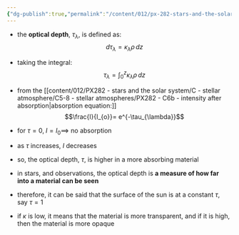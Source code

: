 ```yaml
---
{"dg-publish":true,"permalink":"/content/012/px-282-stars-and-the-solar-system/c-stellar-atmosphere/c5-8-stellar-atmospheres/px-282-c8-optical-depth/","noteIcon":"1","created":"2024-11-25T10:50:32.000+00:00","updated":"2024-12-22T13:00:29.771+00:00"}
---
```


- the **optical depth**, $\tau_{\lambda}$, is defined as: 
$$d\tau_{\lambda}= \kappa_{\lambda} \rho\,dz$$
- taking the integral: 
$$\tau_{\lambda} = \int_{0}^{z} \kappa_{\lambda} \rho\,dz $$
- from the [[content/012/PX282 - stars and the solar system/C - stellar atmosphere/C5-8 - stellar atmospheres/PX282 - C6b - intensity after absorption\|absorption equation:]] 
$$\frac{I}{I_{o}}= e^{-\tau_{\lambda}}$$
- for $\tau = 0,\; I = I_{0} \implies$ no absorption
- as $\tau$ increases, $I$ decreases
- so, the optical depth, $\tau$, is higher in a more absorbing material

- in stars, and observations, the optical depth is **a measure of how far into a material can be seen**
- therefore, it can be said that the surface of the sun is at a constant $\tau$, say $\tau=1$
- if $\kappa$ is low, it means that the material is more transparent, and if it is high, then the material is more opaque
